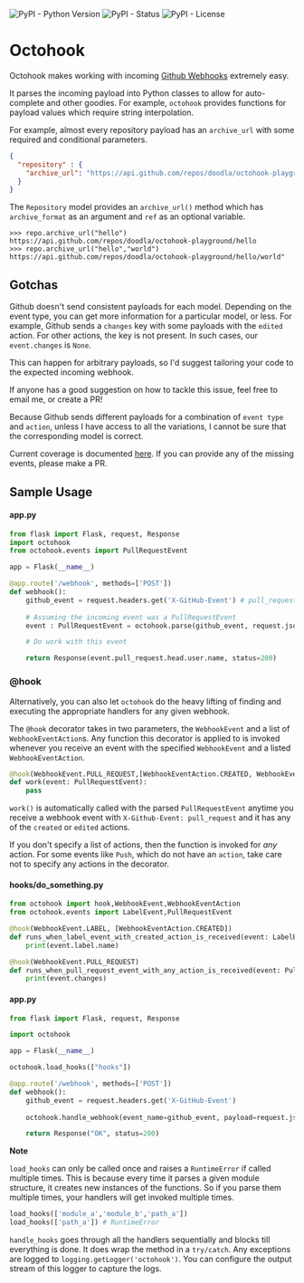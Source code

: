 ![PyPI - Python Version](https://img.shields.io/pypi/pyversions/octohook) ![PyPI - Status](https://img.shields.io/pypi/status/octohook) ![PyPI - License](https://img.shields.io/pypi/l/octohook)

# Octohook

Octohook makes working with incoming [Github Webhooks](https://developer.github.com/v3/activity/events/types/) extremely easy. 

It parses the incoming payload into Python classes to allow for auto-complete and other goodies. For example, `octohook` provides functions for payload values which require string interpolation.

For example, almost every repository payload has an `archive_url` with some required and conditional parameters.
```json
{
  "repository" : {
    "archive_url": "https://api.github.com/repos/doodla/octohook-playground/{archive_format}{/ref}"
  }
}

```

The `Repository` model provides an `archive_url()` method which has `archive_format` as an argument and `ref` as an optional variable.

```
>>> repo.archive_url("hello")
https://api.github.com/repos/doodla/octohook-playground/hello
>>> repo.archive_url("hello","world")
https://api.github.com/repos/doodla/octohook-playground/hello/world"
```

## Gotchas

Github doesn't send consistent payloads for each model. Depending on the event type, you can get more information for a particular model, or less.
For example, Github sends a `changes` key with some payloads with the `edited` action. For other actions, the key is not present. In such cases, our `event.changes` is `None`.

This can happen for arbitrary payloads, so I'd suggest tailoring your code to the expected incoming webhook.

If anyone has a good suggestion on how to tackle this issue, feel free to email me, or create a PR!

Because Github sends different payloads for a combination of `event type` and `action`, unless I have access to all the variations, I cannot be sure that the corresponding model is correct.

Current coverage is documented [here](tests/TestCases.md). If you can provide any of the missing events, please make a PR.
## Sample Usage

#### app.py
```python
from flask import Flask, request, Response
import octohook
from octohook.events import PullRequestEvent

app = Flask(__name__)

@app.route('/webhook', methods=['POST'])
def webhook():
    github_event = request.headers.get('X-GitHub-Event') # pull_request
    
    # Assuming the incoming event was a PullRequestEvent
    event : PullRequestEvent = octohook.parse(github_event, request.json)

    # Do work with this event

    return Response(event.pull_request.head.user.name, status=200)
```

### @hook
Alternatively, you can also let `octohook` do the heavy lifting of finding and executing the appropriate handlers for any given webhook.

The `@hook` decorator takes in two parameters, the `WebhookEvent` and a list of `WebhookEventAction`s. Any function this decorator is applied to is invoked whenever you receive an event with the specified `WebhookEvent` and a listed `WebhookEventAction`.

```python
@hook(WebhookEvent.PULL_REQUEST,[WebhookEventAction.CREATED, WebhookEventAction.EDITED])
def work(event: PullRequestEvent):
    pass
```

`work()` is automatically called with the parsed `PullRequestEvent` anytime you receive a webhook event with `X-Github-Event: pull_request` and it has any of the `created` or `edited` actions.

If you don't specify a list of actions, then the function is invoked for _any_ action. For some events like `Push`, which do not have an `action`, take care not to specify any actions in the decorator. 

#### hooks/do_something.py
```python
from octohook import hook,WebhookEvent,WebhookEventAction
from octohook.events import LabelEvent,PullRequestEvent

@hook(WebhookEvent.LABEL, [WebhookEventAction.CREATED])
def runs_when_label_event_with_created_action_is_received(event: LabelEvent):
    print(event.label.name)

@hook(WebhookEvent.PULL_REQUEST)
def runs_when_pull_request_event_with_any_action_is_received(event: PullRequestEvent):
    print(event.changes)
```
#### app.py
```python
from flask import Flask, request, Response

import octohook

app = Flask(__name__)

octohook.load_hooks(["hooks"]) 

@app.route('/webhook', methods=['POST'])
def webhook():
    github_event = request.headers.get('X-GitHub-Event')
    
    octohook.handle_webhook(event_name=github_event, payload=request.json)

    return Response("OK", status=200)
```

**Note**

`load_hooks` can only be called once and raises a `RuntimeError` if called multiple times. This is because every time it parses a given module structure, it creates new instances of the functions. So if you parse them multiple times, your handlers will get invoked multiple times.
```python
load_hooks(['module_a','module_b','path_a'])
load_hooks(['path_a']) # RuntimeError
``` 

`handle_hooks` goes through all the handlers sequentially and blocks till everything is done. It does wrap the method in a `try/catch`. Any exceptions are logged to `logging.getLogger('octohook')`. You can configure the output stream of this logger to capture the logs.

